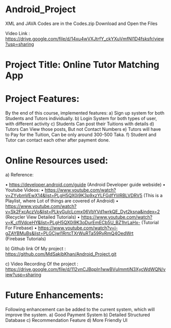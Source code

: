 # Android_Project
XML and JAVA Codes are in the Codes.zip
Download and Open the Files

Video Link : https://drive.google.com/file/d/14xu4wVXJtrfY_ckYXuVmfNI1D4fsksfr/view?usp=sharing



# Project Title: Online Tutor Matching App

# Project Features:
By the end of this course, implemented features: 
a)	Sign up system for both Students and Tutors individually.
b)	Login System for both types of user, with different activity
c)	Students Can post their Tuitions with details
d)	Tutors Can View those posts, But not Contact Numbers
e)	Tutors will have to Pay for the Tuition, Can be only around 300-500 Taka.
f)	Student and Tutor can contact each other after payment done.

# Online Resources used:
a)	Reference:

•	https://developer.android.com/guide  (Android Developer guide webside)
•	Youtube Videos: 
•	https://www.youtube.com/watch?v=ZYvbmVEwX14&list=PLgH5QX0i9K3p9xzYLFGdfYliIRBLVDRV5    (This is a Playlist, where Lot of things are covered of Android)
•	https://www.youtube.com/watch?v=Sk2FxcAczVo&list=PLkyGuIcLcmx06VbYVd1wrkQE_Dyt2ksna&index=2   (Recycler View Detailed Tutorials)
•	https://www.youtube.com/watch?v=K_cfIVdceHY&list=PLgH5QX0i9K3oDurEmECb5U_BZ1hrLaHx-  (Tutorial For Firebase)
•	https://www.youtube.com/watch?v=i-gZAYBMuBs&list=PLGCjwl1RrtcTXrWuRTa59RyRmQ4OedWrt  
 (Firebase Tutorials)



b)	Github link Of My project : 
https://github.com/MdSakibKhan/Android_Project.git



c)	Video Recording Of the project :
https://drive.google.com/file/d/112vnCJBppIn1wwBVuImmtiN3XycWdWQN/view?usp=sharing






# Future Enhancements:
Following enhancement can be added to the current system, which will improve the system. 
a)	Good Payment System
b)	Detailed Structured Database
c)	Recommendation Feature
d)	More Friendly UI 

